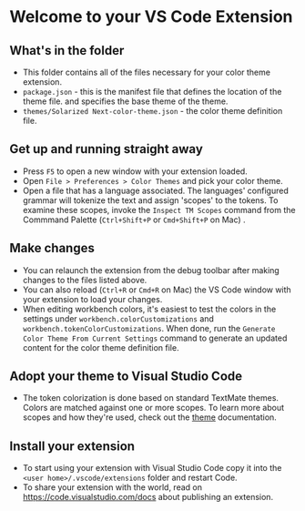 # Welcome to your VS Code Extension

## What's in the folder

- This folder contains all of the files necessary for your color theme
  extension.
- `package.json` - this is the manifest file that defines the location of the
  theme file. and specifies the base theme of the theme.
- `themes/Solarized Next-color-theme.json` - the color theme definition file.

## Get up and running straight away

- Press `F5` to open a new window with your extension loaded.
- Open `File > Preferences > Color Themes` and pick your color theme.
- Open a file that has a language associated. The languages' configured grammar
  will tokenize the text and assign 'scopes' to the tokens. To examine these
  scopes, invoke the `Inspect TM Scopes` command from the Commmand Palette
  (`Ctrl+Shift+P` or `Cmd+Shift+P` on Mac) .

## Make changes

- You can relaunch the extension from the debug toolbar after making changes to
  the files listed above.
- You can also reload (`Ctrl+R` or `Cmd+R` on Mac) the VS Code window with your
  extension to load your changes.
- When editing workbench colors, it's easiest to test the colors in the settings
  under `workbench.colorCustomizations` and
  `workbench.tokenColorCustomizations`. When done, run the
  `Generate Color Theme From Current Settings` command to generate an updated
  content for the color theme definition file.

## Adopt your theme to Visual Studio Code

- The token colorization is done based on standard TextMate themes. Colors are
  matched against one or more scopes. To learn more about scopes and how they're
  used, check out the
  [theme](https://code.visualstudio.com/docs/extensions/themes-snippets-colorizers#_adding-a-new-color-theme)
  documentation.

## Install your extension

- To start using your extension with Visual Studio Code copy it into the
  `<user home>/.vscode/extensions` folder and restart Code.
- To share your extension with the world, read on
  https://code.visualstudio.com/docs about publishing an extension.
